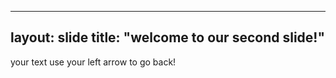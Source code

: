--------
layout: slide
title: "welcome to our second slide!"
--------
your text
use your left arrow to go back!
